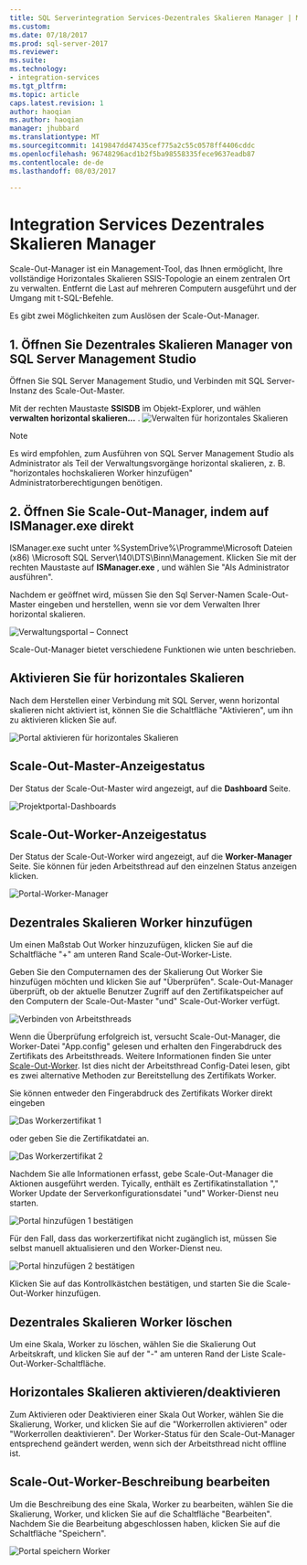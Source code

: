 ```yaml
---
title: SQL Serverintegration Services-Dezentrales Skalieren Manager | Microsoft Docs
ms.custom: 
ms.date: 07/18/2017
ms.prod: sql-server-2017
ms.reviewer: 
ms.suite: 
ms.technology:
- integration-services
ms.tgt_pltfrm: 
ms.topic: article
caps.latest.revision: 1
author: haoqian
ms.author: haoqian
manager: jhubbard
ms.translationtype: MT
ms.sourcegitcommit: 1419847dd47435cef775a2c55c0578ff4406cddc
ms.openlocfilehash: 96748296acd1b2f5ba98558335fece9637eadb87
ms.contentlocale: de-de
ms.lasthandoff: 08/03/2017

---
```

# <a name="integration-services-scale-out-manager"></a>Integration Services Dezentrales Skalieren Manager

Scale-Out-Manager ist ein Management-Tool, das Ihnen ermöglicht, Ihre vollständige Horizontales Skalieren SSIS-Topologie an einem zentralen Ort zu verwalten. Entfernt die Last auf mehreren Computern ausgeführt und der Umgang mit t-SQL-Befehle. 

Es gibt zwei Möglichkeiten zum Auslösen der Scale-Out-Manager.

## <a name="1-open-scale-out-manager-from-sql-server-management-studio"></a>1. Öffnen Sie Dezentrales Skalieren Manager von SQL Server Management Studio
Öffnen Sie SQL Server Management Studio, und Verbinden mit SQL Server-Instanz des Scale-Out-Master.

Mit der rechten Maustaste **SSISDB** im Objekt-Explorer, und wählen **verwalten horizontal skalieren...** . 
![Verwalten für horizontales Skalieren](media/manage-scale-out.PNG)

> [!NOTE]
> Es wird empfohlen, zum Ausführen von SQL Server Management Studio als Administrator als Teil der Verwaltungsvorgänge horizontal skalieren, z. B. "horizontales hochskalieren Worker hinzufügen" Administratorberechtigungen benötigen.


## <a name="2-open-scale-out-manager-by-runing-ismanagerexe-directly"></a>2. Öffnen Sie Scale-Out-Manager, indem auf ISManager.exe direkt

ISManager.exe sucht unter %SystemDrive%\Programme\Microsoft Dateien (x86) \Microsoft SQL Server\140\DTS\Binn\Management. Klicken Sie mit der rechten Maustaste auf **ISManager.exe** , und wählen Sie "Als Administrator ausführen". 

Nachdem er geöffnet wird, müssen Sie den Sql Server-Namen Scale-Out-Master eingeben und herstellen, wenn sie vor dem Verwalten Ihrer horizontal skalieren.

![Verwaltungsportal – Connect](media/portal-connect.PNG)

Scale-Out-Manager bietet verschiedene Funktionen wie unten beschrieben. 

## <a name="enable-scale-out"></a>Aktivieren Sie für horizontales Skalieren
Nach dem Herstellen einer Verbindung mit SQL Server, wenn horizontal skalieren nicht aktiviert ist, können Sie die Schaltfläche "Aktivieren", um ihn zu aktivieren klicken Sie auf.

![Portal aktivieren für horizontales Skalieren](media/portal-enable-scale-out.PNG) 
## <a name="view-scale-out-master-status"></a>Scale-Out-Master-Anzeigestatus
Der Status der Scale-Out-Master wird angezeigt, auf die **Dashboard** Seite.

![Projektportal-Dashboards](media/portal-dashboard.PNG)
## <a name="view-scale-out-worker-status"></a>Scale-Out-Worker-Anzeigestatus
Der Status der Scale-Out-Worker wird angezeigt, auf die **Worker-Manager** Seite. Sie können für jeden Arbeitsthread auf den einzelnen Status anzeigen klicken.

![Portal-Worker-Manager](media/portal-worker-manager.PNG)

## <a name="add-scale-out-worker"></a>Dezentrales Skalieren Worker hinzufügen
Um einen Maßstab Out Worker hinzuzufügen, klicken Sie auf die Schaltfläche "+" am unteren Rand Scale-Out-Worker-Liste. 

Geben Sie den Computernamen des der Skalierung Out Worker Sie hinzufügen möchten und klicken Sie auf "Überprüfen". Scale-Out-Manager überprüft, ob der aktuelle Benutzer Zugriff auf den Zertifikatspeicher auf den Computern der Scale-Out-Master "und" Scale-Out-Worker verfügt.

![Verbinden von Arbeitsthreads](media/connect-worker.PNG)

Wenn die Überprüfung erfolgreich ist, versucht Scale-Out-Manager, die Worker-Datei "App.config" gelesen und erhalten den Fingerabdruck des Zertifikats des Arbeitsthreads. Weitere Informationen finden Sie unter [Scale-Out-Worker](integration-services-ssis-scale-out-worker.md). Ist dies nicht der Arbeitsthread Config-Datei lesen, gibt es zwei alternative Methoden zur Bereitstellung des Zertifikats Worker. 

Sie können entweder den Fingerabdruck des Zertifikats Worker direkt eingeben 

![Das Workerzertifikat 1](media/portal-cert1.PNG)

oder geben Sie die Zertifikatdatei an. 

![Das Workerzertifikat 2](media/portal-cert2.PNG)

Nachdem Sie alle Informationen erfasst, gebe Scale-Out-Manager die Aktionen ausgeführt werden. Tyically, enthält es Zertifikatinstallation "," Worker Update der Serverkonfigurationsdatei "und" Worker-Dienst neu starten. 

![Portal hinzufügen 1 bestätigen](media/portal-add-confirm1.PNG)

Für den Fall, dass das workerzertifikat nicht zugänglich ist, müssen Sie selbst manuell aktualisieren und den Worker-Dienst neu.

![Portal hinzufügen 2 bestätigen](media/portal-add-confirm2.PNG)

Klicken Sie auf das Kontrollkästchen bestätigen, und starten Sie die Scale-Out-Worker hinzufügen.

## <a name="delete-scale-out-worker"></a>Dezentrales Skalieren Worker löschen
Um eine Skala, Worker zu löschen, wählen Sie die Skalierung Out Arbeitskraft, und klicken Sie auf der "-" am unteren Rand der Liste Scale-Out-Worker-Schaltfläche.


## <a name="enabledisable-scale-out"></a>Horizontales Skalieren aktivieren/deaktivieren
Zum Aktivieren oder Deaktivieren einer Skala Out Worker, wählen Sie die Skalierung, Worker, und klicken Sie auf die "Workerrollen aktivieren" oder "Workerrollen deaktivieren". Der Worker-Status für den Scale-Out-Manager entsprechend geändert werden, wenn sich der Arbeitsthread nicht offline ist.

## <a name="edit-scale-out-worker-description"></a>Scale-Out-Worker-Beschreibung bearbeiten
Um die Beschreibung des eine Skala, Worker zu bearbeiten, wählen Sie die Skalierung, Worker, und klicken Sie auf die Schaltfläche "Bearbeiten". Nachdem Sie die Bearbeitung abgeschlossen haben, klicken Sie auf die Schaltfläche "Speichern".

![Portal speichern Worker](media/portal-save-worker.PNG)


